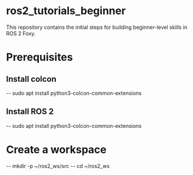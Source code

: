 # ros2_tutorials_beginner
This repository contains the initial steps for building beginner-level skills in ROS 2 Foxy.

# Prerequisites

## Install colcon

-- sudo apt install python3-colcon-common-extensions

## Install ROS 2

-- sudo apt install python3-colcon-common-extensions

# Create a workspace

-- mkdir -p ~/ros2_ws/src
-- cd ~/ros2_ws


